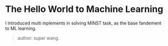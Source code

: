 # The Hello World to Machine Learning 

I introduced multi inplements in solving MINST task, as the base fandement to ML learning.

> author: super wang.